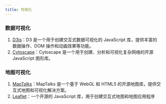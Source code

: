 ```yaml
---
title: 可视化
---
```


### 数据可视化

1. [D3js](https://d3js.org/)：D3 是一个用于创建交互式数据可视化的 JavaScript 库，提供丰富的数据操作、DOM 操作和动画效果等功能。
2. [Cytoscape](https://cytoscape.org/)：Cytoscape 是一个用于创建、分析和可视化复杂网络的开源 JavaScript 图形库。

### 地图可视化

1. [MapTalks](https://maptalks.org/)：MapTalks 是一个基于 WebGL 和 HTML5 的开源地图库，提供交互式地图和可视化解决方案。
2. [Leaflet](https://leafletjs.com/)：一个开源的 JavaScript 库，用于创建交互式地图和地图应用程序
